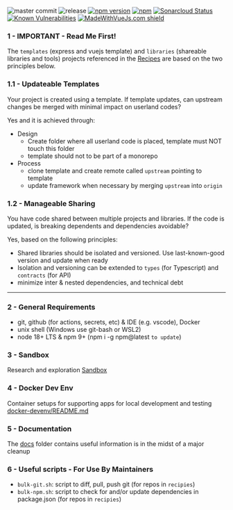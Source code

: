 ![master commit](https://badgen.net/github/last-commit/ais-one/cookbook/master)
![release](https://img.shields.io/github/v/release/ais-one/cookbook)
[![npm version](https://badge.fury.io/js/cookbook.svg)](https://badge.fury.io/js/cookbook)
[![npm](https://img.shields.io/npm/dm/cookbook.svg)](https://www.npmjs.com/package/cookbook)
[![Sonarcloud Status](https://sonarcloud.io/api/project_badges/measure?project=com.lapots.breed.judge:judge-rule-engine&metric=alert_status)](https://sonarcloud.io/dashboard?id=com.lapots.breed.judge:judge-rule-engine)
[![Known Vulnerabilities](https://snyk.io/test/github/ais-one/cookbook/badge.svg)](https://snyk.io/test/github/ais-one/cookbook)
[![MadeWithVueJs.com shield](https://madewithvuejs.com/storage/repo-shields/823-shield.svg)](https://madewithvuejs.com/p/cookbook/shield-link)

### 1 - IMPORTANT - Read Me First!

The `templates` (express and vuejs template) and `libraries` (shareable libraries and tools) projects referenced in the [Recipes](recipes/README.md) are based on the two principles below.

### 1.1 - Updateable Templates

Your project is created using a template. If template updates, can upstream changes be merged with minimal impact on userland codes?

Yes and it is achieved through:
- Design
  - Create folder where all userland code is placed, template must NOT touch this folder
  - template should not to be part of a monorepo 
- Process
  - clone template and create remote called `upstream` pointing to template
  - update framework when necessary by merging `upstream` into `origin`

### 1.2 - Manageable Sharing

You have code shared between multiple projects and libraries. If the code is updated, is breaking dependents and dependencies avoidable?

Yes, based on the following principles:
- Shared libraries should be isolated and versioned. Use last-known-good version and update when ready
- Isolation and versioning can be extended to `types` (for Typescript) and `contracts` (for API)
- minimize inter & nested dependencies, and technical debt

---

### 2 - General Requirements

- git, github (for actions, secrets, etc) & IDE (e.g. vscode), Docker
- unix shell (Windows use git-bash or WSL2)
- node 18+ LTS & npm 9+ (npm i -g npm@latest `to update`)

### 3 - Sandbox

Research and exploration [Sandbox](sandbox/README.md)

### 4 - Docker Dev Env

Container setups for supporting apps for local development and testing [docker-devenv/README.md]()

### 5 - Documentation

The [docs](docs/home.md) folder contains useful information is in the midst of a major cleanup

### 6 - Useful scripts - For Use By Maintainers

- `bulk-git.sh`: script to diff, pull, push git (for repos in `recipies`)
- `bulk-npm.sh`: script to check for and/or update dependencies in package.json (for repos in `recipies`)
